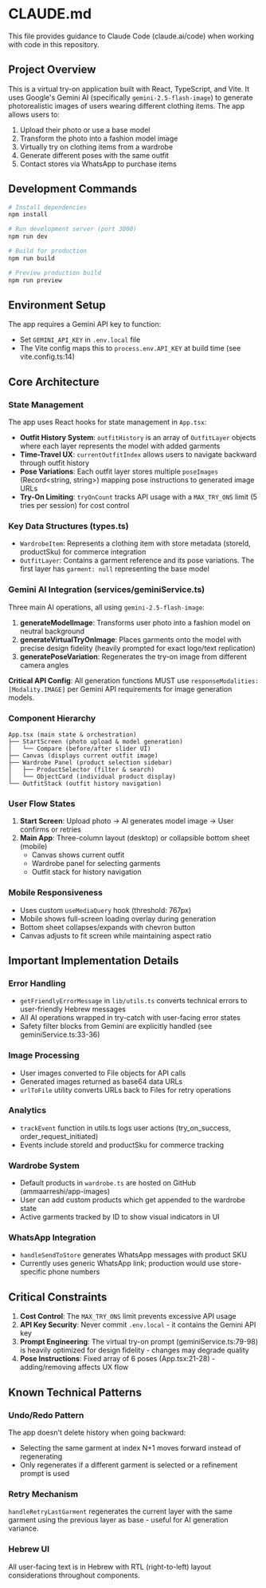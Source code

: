 # CLAUDE.md

This file provides guidance to Claude Code (claude.ai/code) when working with code in this repository.

## Project Overview

This is a virtual try-on application built with React, TypeScript, and Vite. It uses Google's Gemini AI (specifically `gemini-2.5-flash-image`) to generate photorealistic images of users wearing different clothing items. The app allows users to:
1. Upload their photo or use a base model
2. Transform the photo into a fashion model image
3. Virtually try on clothing items from a wardrobe
4. Generate different poses with the same outfit
5. Contact stores via WhatsApp to purchase items

## Development Commands

```bash
# Install dependencies
npm install

# Run development server (port 3000)
npm run dev

# Build for production
npm run build

# Preview production build
npm run preview
```

## Environment Setup

The app requires a Gemini API key to function:
- Set `GEMINI_API_KEY` in `.env.local` file
- The Vite config maps this to `process.env.API_KEY` at build time (see vite.config.ts:14)

## Core Architecture

### State Management
The app uses React hooks for state management in `App.tsx`:
- **Outfit History System**: `outfitHistory` is an array of `OutfitLayer` objects where each layer represents the model with added garments
- **Time-Travel UX**: `currentOutfitIndex` allows users to navigate backward through outfit history
- **Pose Variations**: Each outfit layer stores multiple `poseImages` (Record<string, string>) mapping pose instructions to generated image URLs
- **Try-On Limiting**: `tryOnCount` tracks API usage with a `MAX_TRY_ONS` limit (5 tries per session) for cost control

### Key Data Structures (types.ts)
- `WardrobeItem`: Represents a clothing item with store metadata (storeId, productSku) for commerce integration
- `OutfitLayer`: Contains a garment reference and its pose variations. The first layer has `garment: null` representing the base model

### Gemini AI Integration (services/geminiService.ts)
Three main AI operations, all using `gemini-2.5-flash-image`:
1. **generateModelImage**: Transforms user photo into a fashion model on neutral background
2. **generateVirtualTryOnImage**: Places garments onto the model with precise design fidelity (heavily prompted for exact logo/text replication)
3. **generatePoseVariation**: Regenerates the try-on image from different camera angles

**Critical API Config**: All generation functions MUST use `responseModalities: [Modality.IMAGE]` per Gemini API requirements for image generation models.

### Component Hierarchy
```
App.tsx (main state & orchestration)
├── StartScreen (photo upload & model generation)
│   └── Compare (before/after slider UI)
├── Canvas (displays current outfit image)
├── Wardrobe Panel (product selection sidebar)
│   ├── ProductSelector (filter & search)
│   └── ObjectCard (individual product display)
└── OutfitStack (outfit history navigation)
```

### User Flow States
1. **Start Screen**: Upload photo → AI generates model image → User confirms or retries
2. **Main App**: Three-column layout (desktop) or collapsible bottom sheet (mobile)
   - Canvas shows current outfit
   - Wardrobe panel for selecting garments
   - Outfit stack for history navigation

### Mobile Responsiveness
- Uses custom `useMediaQuery` hook (threshold: 767px)
- Mobile shows full-screen loading overlay during generation
- Bottom sheet collapses/expands with chevron button
- Canvas adjusts to fit screen while maintaining aspect ratio

## Important Implementation Details

### Error Handling
- `getFriendlyErrorMessage` in `lib/utils.ts` converts technical errors to user-friendly Hebrew messages
- All AI operations wrapped in try-catch with user-facing error states
- Safety filter blocks from Gemini are explicitly handled (see geminiService.ts:33-36)

### Image Processing
- User images converted to File objects for API calls
- Generated images returned as base64 data URLs
- `urlToFile` utility converts URLs back to Files for retry operations

### Analytics
- `trackEvent` function in utils.ts logs user actions (try_on_success, order_request_initiated)
- Events include storeId and productSku for commerce tracking

### Wardrobe System
- Default products in `wardrobe.ts` are hosted on GitHub (ammaarreshi/app-images)
- User can add custom products which get appended to the wardrobe state
- Active garments tracked by ID to show visual indicators in UI

### WhatsApp Integration
- `handleSendToStore` generates WhatsApp messages with product SKU
- Currently uses generic WhatsApp link; production would use store-specific phone numbers

## Critical Constraints

1. **Cost Control**: The `MAX_TRY_ONS` limit prevents excessive API usage
2. **API Key Security**: Never commit `.env.local` - it contains the Gemini API key
3. **Prompt Engineering**: The virtual try-on prompt (geminiService.ts:79-98) is heavily optimized for design fidelity - changes may degrade quality
4. **Pose Instructions**: Fixed array of 6 poses (App.tsx:21-28) - adding/removing affects UX flow

## Known Technical Patterns

### Undo/Redo Pattern
The app doesn't delete history when going backward:
- Selecting the same garment at index N+1 moves forward instead of regenerating
- Only regenerates if a different garment is selected or a refinement prompt is used

### Retry Mechanism
`handleRetryLastGarment` regenerates the current layer with the same garment using the previous layer as base - useful for AI generation variance.

### Hebrew UI
All user-facing text is in Hebrew with RTL (right-to-left) layout considerations throughout components.
